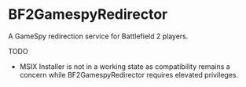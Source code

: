 # BF2GamespyRedirector
A GameSpy redirection service for Battlefield 2 players.

TODO
- MSIX Installer is not in a working state as compatibility remains a concern while BF2GamespyRedirector requires elevated privileges.
